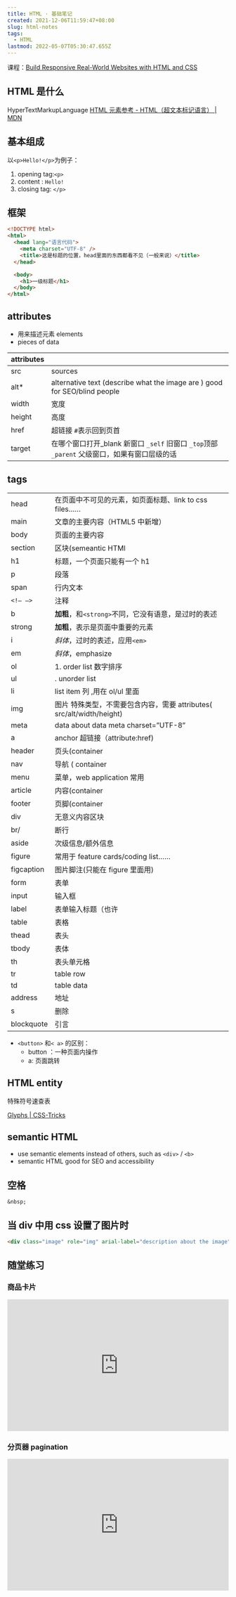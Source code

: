 ```yaml
---
title: HTML · 基础笔记
created: 2021-12-06T11:59:47+08:00
slug: html-notes
tags:
  - HTML
lastmod: 2022-05-07T05:30:47.655Z
---
```


课程：[Build Responsive Real-World Websites with HTML and CSS](https://www.udemy.com/course/design-and-develop-a-killer-website-with-html5-and-css3/)

## HTML 是什么

HyperTextMarkupLanguage
[HTML 元素参考 - HTML（超文本标记语言） | MDN](https://developer.mozilla.org/zh-CN/docs/Web/HTML/Element)

## 基本组成

以`<p>Hello!</p>`为例子：

1. opening tag:`<p>`
2. content : `Hello!`
3. closing tag: `</p>`

## 框架

```html
<!DOCTYPE html>
<html>
  <head lang="语言代码">
    <meta charset="UTF-8" />
    <title>这是标题的位置，head里面的东西都看不见（一般来说）</title>
  </head>

  <body>
    <h1>一级标题</h1>
  </body>
</html>
```

## attributes

- 用来描述元素 elements
- pieces of data

| attributes |                                                                                               |
| ---------- | --------------------------------------------------------------------------------------------- |
| src        | sources                                                                                       |
| alt\*      | alternative text (describe what the image are ) good for SEO/blind people                     |
| width      | 宽度                                                                                          |
| height     | 高度                                                                                          |
| href       | 超链接 `#`表示回到页首                                                                        |
| target     | 在哪个窗口打开\_blank 新窗口 `_self` 旧窗口 `_top`顶部 `_parent` 父级窗口，如果有窗口层级的话 |

## tags

|            |                                                                       |
| ---------- | --------------------------------------------------------------------- |
| head       | 在页面中不可见的元素，如页面标题、link to css files……                 |
| main       | 文章的主要内容（HTML5 中新增）                                        |
| body       | 页面的主要内容                                                        |
| section    | 区块(semeantic HTMl                                                   |
| h1         | 标题，一个页面只能有一个 h1                                           |
| p          | 段落                                                                  |
| span       | 行内文本                                                              |
| `<!— —>`   | 注释                                                                  |
| b          | **加粗**，和`<strong>`不同，它没有语意，是过时的表述                  |
| strong     | **加粗**，表示是页面中重要的元素                                      |
| i          | _斜体_，过时的表述，应用`<em>`                                        |
| em         | _斜体_，emphasize                                                     |
| ol         | 1. order list 数字排序                                                |
| ul         | . unorder list                                                        |
| li         | list item 列 ,用在 ol/ul 里面                                         |
| img        | 图片 特殊类型，不需要包含内容，需要 attributes( src/alt/width/height) |
| meta       | data about data meta charset=”UTF-8”                                  |
| a          | anchor 超链接（attribute:href)                                        |
| header     | 页头(container                                                        |
| nav        | 导航 ( container                                                      |
| menu       | 菜单，web application 常用                                            |
| article    | 内容(container                                                        |
| footer     | 页脚(container                                                        |
| div        | 无意义内容区块                                                        |
| br/        | 断行                                                                  |
| aside      | 次级信息/额外信息                                                     |
| figure     | 常用于 feature cards/coding list……                                    |
| figcaption | 图片脚注(只能在 figure 里面用)                                        |
| form       | 表单                                                                  |
| input      | 输入框                                                                |
| label      | 表单输入标题（也许                                                    |
| table      | 表格                                                                  |
| thead      | 表头                                                                  |
| tbody      | 表体                                                                  |
| th         | 表头单元格                                                            |
| tr         | table row                                                             |
| td         | table data                                                            |
| address    | 地址                                                                  |
| s          | 删除                                                                  |
| blockquote | 引言                                                                  |

- `<button>` 和`< a>` 的区别：
  - button ：一种页面内操作
  - a: 页面跳转

## HTML entity

特殊符号速查表

[Glyphs | CSS-Tricks](https://css-tricks.com/snippets/html/glyphs/)

## semantic HTML

- use semantic elements instead of others, such as `<div>` / `<b>`
- semantic HTML good for SEO and accessibility

## 空格

`&nbsp;`

## 当 div 中用 css 设置了图片时

```html
<div class="image" role="img" arial-label="description about the image"></div>
```

## 随堂练习

### 商品卡片

<iframe height="300" style="width: 100%;" scrolling="no" title="html2" src="https://codepen.io/sevichee/embed/yLzErOL?default-tab=html%2Cresult" frameborder="no" loading="lazy" allowtransparency="true" allowfullscreen="true">
  See the Pen <a href="https://codepen.io/sevichee/pen/yLzErOL">
  html2</a> by Sowhere (<a href="https://codepen.io/sevichee">@sevichee</a>)
  on <a href="https://codepen.io">CodePen</a>.
</iframe>

### 分页器 pagination

<iframe height="300" style="width: 100%;" scrolling="no" title="pagination" src="https://codepen.io/sevichee/embed/ZEXqREG?default-tab=html%2Cresult" frameborder="no" loading="lazy" allowtransparency="true" allowfullscreen="true">
  See the Pen <a href="https://codepen.io/sevichee/pen/ZEXqREG">
  pagination</a> by Sowhere (<a href="https://codepen.io/sevichee">@sevichee</a>)
  on <a href="https://codepen.io">CodePen</a>.
</iframe>
